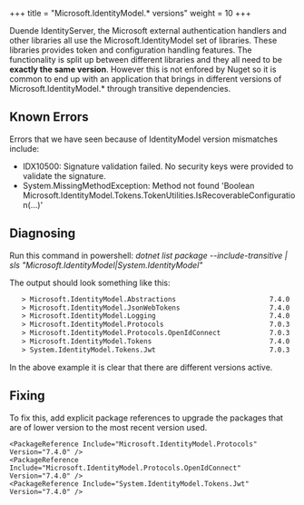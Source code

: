 +++
title = "Microsoft.IdentityModel.* versions"
weight = 10
+++

Duende IdentityServer, the Microsoft external authentication handlers and other libraries all use the Microsoft.IdentityModel set of libraries. These libraries provides token and configuration handling features. The functionality is split up between different libraries and they all need to be **exactly the same version**. However this is not enfored by Nuget so it is common to end up with an application that brings in different versions of Microsoft.IdentityModel.* through transitive dependencies.

## Known Errors
Errors that we have seen because of IdentityModel version mismatches include:
* IDX10500: Signature validation failed. No security keys were provided to validate the signature.
* System.MissingMethodException: Method not found 'Boolean Microsoft.IdentityModel.Tokens.TokenUtilities.IsRecoverableConfiguration(...)'

## Diagnosing
Run this command in powershell: *dotnet list package --include-transitive | sls "Microsoft.IdentityModel|System.IdentityModel"*

The output should look something like this:
```txt
   > Microsoft.IdentityModel.Abstractions                       7.4.0
   > Microsoft.IdentityModel.JsonWebTokens                      7.4.0
   > Microsoft.IdentityModel.Logging                            7.4.0
   > Microsoft.IdentityModel.Protocols                          7.0.3
   > Microsoft.IdentityModel.Protocols.OpenIdConnect            7.0.3
   > Microsoft.IdentityModel.Tokens                             7.4.0
   > System.IdentityModel.Tokens.Jwt                            7.0.3
```

In the above example it is clear that there are different versions active.

## Fixing
To fix this, add explicit package references to upgrade the packages that are of lower version to the most recent version used.

```
<PackageReference Include="Microsoft.IdentityModel.Protocols" Version="7.4.0" />
<PackageReference Include="Microsoft.IdentityModel.Protocols.OpenIdConnect" Version="7.4.0" />
<PackageReference Include="System.IdentityModel.Tokens.Jwt" Version="7.4.0" />
```
